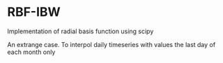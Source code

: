 # RBF-IBW
Implementation of radial basis function using scipy

An extrange case. To interpol daily timeseries with values the last day of each month only

